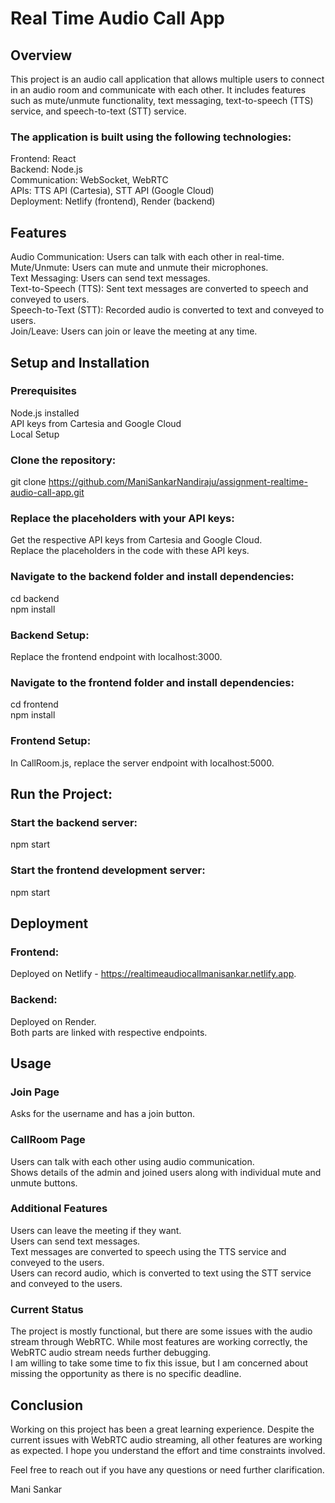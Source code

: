 # Real Time Audio Call App
## Overview
This project is an audio call application that allows multiple users to connect in an audio room and communicate with each other. It includes features such as mute/unmute functionality, text messaging, text-to-speech (TTS) service, and speech-to-text (STT) service. 

### The application is built using the following technologies:
Frontend: React \
Backend: Node.js \
Communication: WebSocket, WebRTC \
APIs: TTS API (Cartesia), STT API (Google Cloud) \
Deployment: Netlify (frontend), Render (backend) 

## Features
Audio Communication: Users can talk with each other in real-time. \
Mute/Unmute: Users can mute and unmute their microphones.\
Text Messaging: Users can send text messages.\
Text-to-Speech (TTS): Sent text messages are converted to speech and conveyed to users.\
Speech-to-Text (STT): Recorded audio is converted to text and conveyed to users.\
Join/Leave: Users can join or leave the meeting at any time.

## Setup and Installation
### Prerequisites
Node.js installed \
API keys from Cartesia and Google Cloud\
Local Setup
### Clone the repository:
git clone https://github.com/ManiSankarNandiraju/assignment-realtime-audio-call-app.git
### Replace the placeholders with your API keys:
Get the respective API keys from Cartesia and Google Cloud.\
Replace the placeholders in the code with these API keys.
### Navigate to the backend folder and install dependencies:
cd backend\
npm install
### Backend Setup:
Replace the frontend endpoint with localhost:3000.
### Navigate to the frontend folder and install dependencies:
cd frontend\
npm install
### Frontend Setup:
In CallRoom.js, replace the server endpoint with localhost:5000.
## Run the Project:
### Start the backend server:
npm start
### Start the frontend development server:
npm start
## Deployment

### Frontend: 
Deployed on Netlify - https://realtimeaudiocallmanisankar.netlify.app.
### Backend: 
Deployed on Render.\
Both parts are linked with respective endpoints.

## Usage
### Join Page
Asks for the username and has a join button.
### CallRoom Page
Users can talk with each other using audio communication.\
Shows details of the admin and joined users along with individual mute and unmute buttons.
### Additional Features
Users can leave the meeting if they want.\
Users can send text messages.\
Text messages are converted to speech using the TTS service and conveyed to the users.\
Users can record audio, which is converted to text using the STT service and conveyed to the users.
### Current Status
The project is mostly functional, but there are some issues with the audio stream through WebRTC. While most features are working correctly, the WebRTC audio stream needs further debugging.\
I am willing to take some time to fix this issue, but I am concerned about missing the opportunity as there is no specific deadline.

## Conclusion
Working on this project has been a great learning experience. Despite the current issues with WebRTC audio streaming, all other features are working as expected. I hope you understand the effort and time constraints involved.

Feel free to reach out if you have any questions or need further clarification.

Mani Sankar
